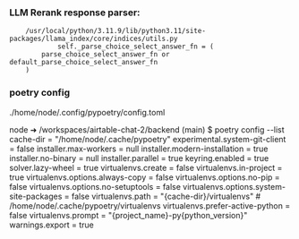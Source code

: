 ### LLM Rerank response parser:

        /usr/local/python/3.11.9/lib/python3.11/site-packages/llama_index/core/indices/utils.py
                self._parse_choice_select_answer_fn = (
            parse_choice_select_answer_fn or default_parse_choice_select_answer_fn
        )

### poetry config

./home/node/.config/pypoetry/config.toml

node ➜ /workspaces/airtable-chat-2/backend (main) $ poetry config --list
cache-dir = "/home/node/.cache/pypoetry"
experimental.system-git-client = false
installer.max-workers = null
installer.modern-installation = true
installer.no-binary = null
installer.parallel = true
keyring.enabled = true
solver.lazy-wheel = true
virtualenvs.create = false
virtualenvs.in-project = true
virtualenvs.options.always-copy = false
virtualenvs.options.no-pip = false
virtualenvs.options.no-setuptools = false
virtualenvs.options.system-site-packages = false
virtualenvs.path = "{cache-dir}/virtualenvs"  # /home/node/.cache/pypoetry/virtualenvs
virtualenvs.prefer-active-python = false
virtualenvs.prompt = "{project_name}-py{python_version}"
warnings.export = true